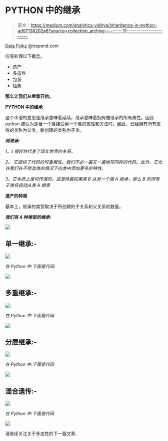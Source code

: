 # PYTHON 中的继承

> 原文：<https://medium.com/analytics-vidhya/inheritence-in-python-ad07138202a6?source=collection_archive---------11----------------------->

[Data Folkz](https://medium.com/u/77222b949e2?source=post_page-----ad07138202a6--------------------------------) @trepend.com

哎呀处理以下概念。

*   遗产
*   多态性
*   包装
*   抽象

**那么让我们从继承开始。**

**PYTHON 中的继承**

这个术语的意思是继承意味着延续，继承意味着拥有被继承的所有属性。因此 python 被认为是当一个类接受另一个类的属性和方法时。因此，已经拥有所有属性的类称为父类，新创建的类称为子类。

***同继承:***

*1。t 很好地代表了现实世界的关系。*

*2。* *它提供了代码的可重用性。我们不必一遍又一遍地写同样的代码。此外，它允许我们在不修改类的情况下向类中添加更多的特性。*

*3。它本质上是可传递的，这意味着如果类 B 从另一个类 A 继承，那么 B 的所有子类将自动从类 A 继承*

**遗产的种类**

基本上，继承的类型取决于所创建的子关系和父关系的数量。

***我们有 4 种类型的继承:***

![](img/763e166e2626ce656875193a0282de9a.png)

## 单一继承:-

![](img/3073154289543995c2245ae96ec674cb.png)

*在 Python 中:下面是代码:*

![](img/c94fb585c8cc1f987218b35012111ea7.png)

## 多重继承:-

![](img/71f1fb2a778f37e02c475bd49be6546f.png)

*在 Python 中:下面是代码*

![](img/09f403716b905c8db0239e3ec4e75ab7.png)

## 分层继承:-

![](img/746170aaa9283b888e3320f9f4a26610.png)

*在 Python 中:下面是代码*

![](img/60fc1bb6aa2d6a4f08a5c171a3628783.png)

## 混合遗传:-

![](img/5bab2a23677d355b562beda9c0363fbd.png)

*在 Python 中:下面是代码*

![](img/37efe44d56316407e2a9a1ed86e98303.png)

请继续关注关于多态性的下一篇文章..